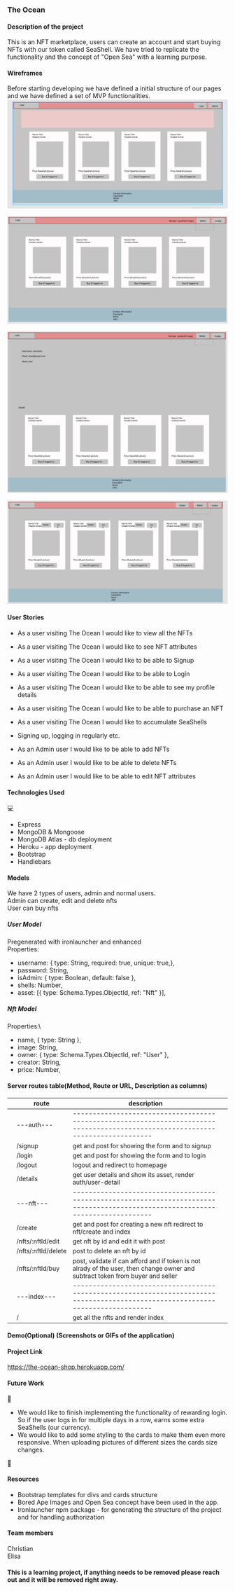 ### The Ocean

#### Description of the project

This is an NFT marketplace, users can create an account and start buying NFTs with our token called SeaShell. We have tried to replicate the functionality and the concept of "Open Sea" with a learning purpose.

#### Wireframes

Before starting developing we have defined a initial structure of our pages and we have defined a set of MVP functionalities.
![Wireframe landingpage](https://github.com/ElisaMamolo/the-ocean/blob/master/public/images/landingpage.PNG)

![Wireframe landingpage](https://github.com/ElisaMamolo/the-ocean/blob/master/public/images/wireframe2.PNG)

![Wireframe landingpage](https://github.com/ElisaMamolo/the-ocean/blob/master/public/images/wireframe3.PNG)

![Wireframe landingpage](https://github.com/ElisaMamolo/the-ocean/blob/master/public/images/wireframe4.PNG)

#### User Stories

- As a user visiting The Ocean I would like to view all the NFTs

- As a user visiting The Ocean I would like to see NFT attributes

- As a user visiting The Ocean I would like to be able to Signup

- As a user visiting The Ocean I would like to be able to Login

- As a user visiting The Ocean I would like to be able to see my profile details

- As a user visiting The Ocean I would like to be able to purchase an NFT

- As a user visiting The Ocean I would like to accumulate SeaShells

- Signing up, logging in regularly etc.

- As an Admin user I would like to be able to add NFTs

- As an Admin user I would like to be able to delete NFTs

- As an Admin user I would like to be able to edit NFT attributes

#### Technologies Used

:computer:

- Express
- MongoDB & Mongoose
- MongoDB Atlas - db deployment
- Heroku - app deployment
- Bootstrap
- Handlebars

#### Models

We have 2 types of users, admin and normal users.\
Admin can create, edit and delete nfts\
User can buy nfts

##### User Model

Pregenerated with ironlauncher and enhanced\
Properties:

- username: { type: String, required: true, unique: true,},
- password: String,
- isAdmin: { type: Boolean, default: false },
- shells: Number,
- asset: [{ type: Schema.Types.ObjectId, ref: "Nft" }],

##### Nft Model

Properties:\

- name, { type: String },
- image: String,
- owner: { type: Schema.Types.ObjectId, ref: "User" },
- creator: String,
- price: Number,

#### Server routes table(Method, Route or URL, Description as columns)

|     | route               | description                                                                                                                      |     |
| --- | ------------------- | -------------------------------------------------------------------------------------------------------------------------------- | --- |
|     | ---auth---          | -------------------------------------------------------------------------------------------------------------------------------- |     |
|     | /signup             | get and post for showing the form and to signup                                                                                  |     |
|     | /login              | get and post for showing the form and to login                                                                                   |     |
|     | /logout             | logout and redirect to homepage                                                                                                  |     |
|     | /details            | get user details and show its asset, render auth/user-detail                                                                     |     |
|     | ---nft---           | -------------------------------------------------------------------------------------------------------------------------------- |     |
|     | /create             | get and post for creating a new nft redirect to nft/create and index                                                             |     |
|     | /nfts/:nftId/edit   | get nft by id and edit it with post                                                                                              |     |
|     | /nfts/:nftId/delete | post to delete an nft by id                                                                                                      |     |
|     | /nfts/:nftId/buy    | post, validate if can afford and if token is not alrady of the user, then change owner and subtract token from buyer and seller  |     |
|     | ---index---         | -------------------------------------------------------------------------------------------------------------------------------- |     |
|     | /                   | get all the nfts and render index                                                                                                |     |

#### Demo(Optional) (Screenshots or GIFs of the application)

#### Project Link

https://the-ocean-shop.herokuapp.com/

#### Future Work

:wrench:

- We would like to finish implementing the functionality of rewarding login. So if the user logs in for multiple days in a row, earns some extra SeaShells (our currency).
- We would like to add some styling to the cards to make them even more responsive. When uploading pictures of different sizes the cards size changes.

:wrench:

#### Resources

- Bootstrap templates for divs and cards structure
- Bored Ape Images and Open Sea concept have been used in the app.
- Ironlauncher npm package - for generating the structure of the project and for handling authorization

#### Team members

Christian\
Elisa

#### This is a learning project, if anything needs to be removed please reach out and it will be removed right away.
